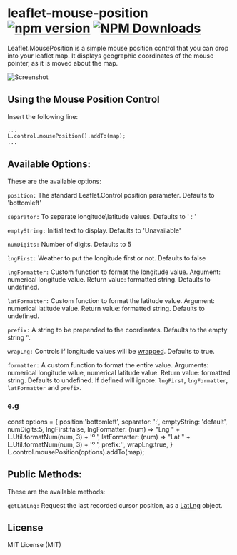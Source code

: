 # leaflet-mouse-position [![npm version][npm-image]][npm-url] [![NPM Downloads][npm-downloads-image]][npm-url]

Leaflet.MousePosition is a simple mouse position control that you can drop into your leaflet map. It displays geographic coordinates of the mouse pointer, as it is moved about the map.

![Screenshot](/screenshot/sample.png?raw=true)

## Using the Mouse Position Control
Insert the following line:

    ...
    L.control.mousePosition().addTo(map);
    ...

## Available Options:

These are the available options:

`position:` The standard Leaflet.Control position parameter. Defaults to 'bottomleft'

`separator:` To separate longitude\latitude values. Defaults to ' : '

`emptyString:` Initial text to display. Defaults to 'Unavailable'

`numDigits:` Number of digits. Defaults to 5

`lngFirst:` Weather to put the longitude first or not. Defaults to false

`lngFormatter:` Custom function to format the longitude value. Argument: numerical longitude value. Return value: formatted string. Defaults to undefined.

`latFormatter:` Custom function to format the latitude value. Argument: numerical latitude value. Return value: formatted string. Defaults to undefined.

`prefix:` A string to be prepended to the coordinates. Defaults to the empty string ‘’.

`wrapLng:` Controls if longitude values will be [wrapped](https://leafletjs.com/reference-1.5.0.html#latlng-wrap). Defaults to true.

`formatter:` A custom function to format the entire value. Arguments: numerical longitude value, numerical latitude value. Return value: formatted string.
Defaults to undefined. If defined will ignore: `lngFirst`, `lngFormatter`, `latFormatter` and `prefix`.

### e.g

const options = {
position:'bottomleft',
separator: ':',
emptyString: 'default',
numDigits:5,
lngFirst:false,
lngFormatter: (num) => "Lng " + L.Util.formatNum(num, 3) + 'º ',
latFormatter: (num) => "Lat " + L.Util.formatNum(num, 3) + 'º ',
prefix:'',
wrapLng:true,
}
L.control.mousePosition(options).addTo(map);

## Public Methods:

These are the available methods:

`getLatLng:` Request the last recorded cursor position, as a
[LatLng](https://leafletjs.com/reference-1.3.2.html#latlng) object.

## License

MIT License (MIT)

[npm-image]: https://badge.fury.io/js/leaflet-mouse-position.svg
[npm-url]: https://www.npmjs.com/package/leaflet-mouse-position
[npm-downloads-image]: https://img.shields.io/npm/dt/leaflet-mouse-position.svg

